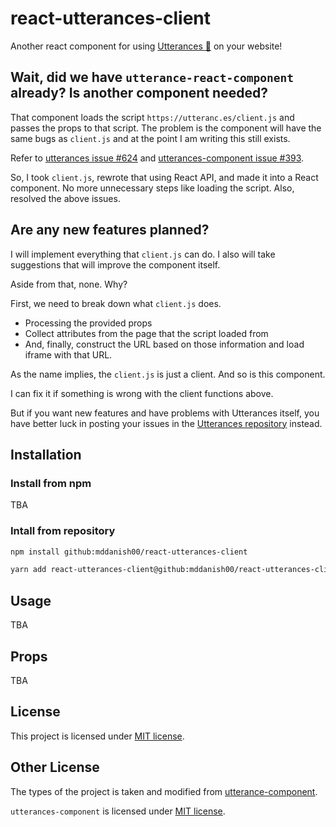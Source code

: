# react-utterances-client

Another react component for using [Utterances 🔮](https://utteranc.es/) on your website!

## Wait, did we have `utterance-react-component` already? Is another component needed?

That component loads the script `https://utteranc.es/client.js` and passes the props to that script. The problem is the component will have the same bugs as `client.js` and at the point I am writing this still exists.

Refer to [utterances issue #624][utterances-i#624] and [utterances-component issue #393][utterances-component-i#393].

[utterances-i#624]: https://github.com/utterance/utterances/issues/624
[utterances-component-i#393]: https://github.com/TomokiMiyauci/utterances-component/issues/393

So, I took `client.js`, rewrote that using React API, and made it into a React component. No more unnecessary steps like loading the script. Also, resolved the above issues.

## Are any new features planned?

I will implement everything that `client.js` can do. I also will take suggestions that will improve the component itself.

Aside from that, none. Why?

First, we need to break down what `client.js` does.

- Processing the provided props
- Collect attributes from the page that the script loaded from
- And, finally, construct the URL based on those information and load iframe with that URL.

As the name implies, the `client.js` is just a client. And so is this component.

I can fix it if something is wrong with the client functions above.

But if you want new features and have problems with Utterances itself, you have better luck in posting your issues in the [Utterances repository](https://github.com/utterance/utterances/issues) instead.

## Installation

### Install from npm

TBA

### Intall from repository

```bash
npm install github:mddanish00/react-utterances-client
```

```bash
yarn add react-utterances-client@github:mddanish00/react-utterances-client
```

## Usage

TBA

## Props

TBA

## License

This project is licensed under [MIT license](./LICENSE).

## Other License

The types of the project is taken and modified from [utterance-component](https://github.com/TomokiMiyauci/utterances-component).

`utterances-component` is licensed under [MIT license](https://github.com/TomokiMiyauci/utterances-component/blob/main/LICENSE).
